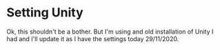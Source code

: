 # Setting Unity

Ok, this shouldn't be a bother. But I'm using and old installation of Unity I had and I'll update it as I have the settings today 29/11/2020.
